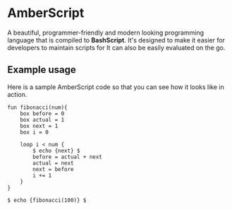 <!-- <div align="center">
    <img src="_media/logo.svg" width=256>
</div> -->

# AmberScript
A beautiful, programmer-friendly and modern looking programming language that is compiled to **BashScript**. It's designed to make it easier for developers to maintain scripts for  It can also be easily evaluated on the go.

## Example usage
Here is a sample AmberScript code so that you can see how it looks like in action.

```amberscript
fun fibonacci(num){
	box before = 0
	box actual = 1
	box next = 1
    box i = 0

    loop i < num {
        $ echo {next} $
        before = actual + next
        actual = next
		next = before
        i += 1
    }
}

$ echo {fibonacci(100)} $
```